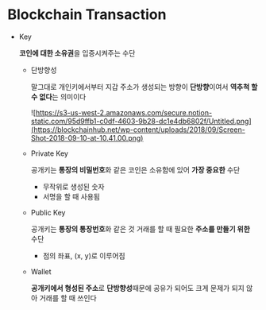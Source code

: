 # Blockchain Transaction

- Key

    **코인에 대한 소유권**을 입증시켜주는 수단

    - 단방향성

        말그대로 개인키에서부터 지갑 주소가 생성되는 방향이 **단방향**이여서 **역추척 할 수 없다**는 의미이다

        ![https://s3-us-west-2.amazonaws.com/secure.notion-static.com/95d9ffb1-c0df-4603-9b28-dc1e4db6802f/Untitled.png](https://blockchainhub.net/wp-content/uploads/2018/09/Screen-Shot-2018-09-10-at-10.41.00.png)



    - Private Key

        공개키는 **통장의 비밀번호**화 같은 코인은 소유함에 있어 **가장 중요한** 수단

        - 무작위로 생성된 숫자
        - 서명을 할 때 사용됨

    - Public Key

        공개키는 **통장의 통장번호**화 같은 것 거래를 할 때 필요한 **주소를 만들기 위한** 수단

        - 점의 좌표, (x, y)로 이루어짐

    - Wallet

        **공개키에서 형성된 주소**로 **단방향성**때문에 공유가 되어도 크게 문제가 되지 않아 
        거래를 할 때 쓰인다